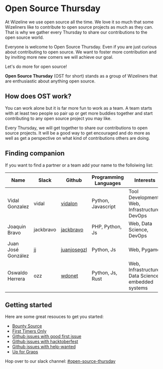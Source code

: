 Open Source Thursday
====================

At Wizeline we use open source all the time. We love it so much that some Wizeliners like to contribute to open source projects as much as they can. That is why we gather every Thursday to share our contributions to the open source world.

Everyone is welcome to Open Source Thursday. Even if you are just curious about contributing to open source. We want to foster more contribution and by inviting more new comers we will achieve our goal.

Let's do more for open source!

**Open Source Thursday** (OST for short) stands as a group of Wizeliners that are enthusiastic about anything open source.

How does OST work? 
------------------
You can work alone but it is far more fun to work as a team. A team starts with at least two people so pair up or get more buddies together and start contributing to any open source project you may like.

Every Thursday, we will get together to share our contributions to open source projects. It will  be a good way to get encouraged and do more as well as get a perspective on what kind of contributions others are doing.

Finding companion
-----------------
If you want to find a partner or a team add your name to the folloiwing list:

   Name    | Slack | Github | Programming Languages |Interests 
--------|------|----------|-----------|---------
 Vidal Gonzalez | vidal | [vidalon](https://github.com/vidalon) | Python, Javascript | Tool Development, Web, Infrastructure, DevOps 
 Joaquin Bravo | jackbravo | [jackbravo](https://github.com/jackbravo) | PHP, Python, Js | Web, Data Science, DevOps
 Juan José González | jj | [juanjosegzl](https://gitlab.com/juanjosegzl) | Python, Js | Web, Pygame
 Oswaldo Herrera | ozz | [wdonet](https://github.com/wdonet) | Python, Js, Rust | Web, Infrastructure, Data Science, embedded systems

Getting started
------------------
Here are some great resouces to get you started:
- [Bounty Source](https://www.bountysource.com/)
- [First Timers Only](https://www.firsttimersonly.com/)
- [Github issues with good first issue](https://github.com/search?l=&q=label%3A%22good+first+issue%22&state=open&type=Issues)
- [Github issues with hacktoberfest](https://github.com/search?q=label%3Ahacktoberfest+state%3Aopen+type%3Aissue&type=Issues)
- [Github issues with help-wanted](https://github.com/search?q=label%3Ahelp-wanted+state%3Aopen+type%3Aissue&type=Issues)
- [Up for Graps](https://up-for-grabs.net/#/)

Hop over to our slack channel: [#open-source-thursday](https://wizeline.slack.com/messages/CCUCATLT1/)
